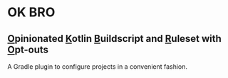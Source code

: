 # OK BRO
## <u>O</u>pinionated <u>K</u>otlin <u>B</u>uildscript and <u>R</u>uleset with <u>O</u>pt-outs

A Gradle plugin to configure projects in a convenient fashion.
